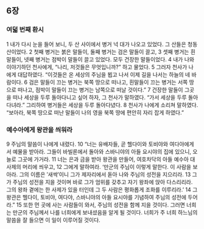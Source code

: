 ## 6장
### 여덟 번째 환시
1 내가 다시 눈을 들어 보니, 두 산 사이에서 병거 넉 대가 나오고 있었다. 그 산들은 청동 산이었다.
2 첫째 병거는 붉은 말들이, 둘째 병거는 검은 말들이 끌고,
3 셋째 병거는 흰말들이, 넷째 병거는 점박이 말들이 끌고 있었다. 모두 건장한 말들이었다.
4 내가 나와 이야기하던 천사에게, “나리, 저것들은 무엇입니까?” 하고 물었다.
5 그러자 천사가 나에게 대답하였다. “이것들은 온 세상의 주님을 뵙고 나서 이제 길을 나서는 하늘의 네 바람이다.
6 검은 말들이 끄는 병거는 북쪽 땅으로 떠나고, 흰말들이 끄는 병거는 서쪽 땅으로 떠나고, 점박이 말들이 끄는 병거는 남쪽으로 떠날 것이다.”
7 건장한 말들이 그곳을 떠나 세상을 두루 돌아다니고 싶어 하자, 그 천사가 말하였다. “가서 세상을 두루 돌아다녀라.” 그리하여 병거들은 세상을 두루 돌아다녔다.
8 천사가 나에게 소리쳐 말하였다. “보아라, 북쪽 땅으로 떠난 말들이 나의 영을 북쪽 땅에 편안히 자리 잡게 하였다.”
### 예수아에게 왕관을 씌워라
9 주님의 말씀이 나에게 내렸다.
10 “너는 유배자들, 곧 헬다이와 토비야와 여다야에게서 예물을 받아라. 그들이 바빌론에서 돌아와 스바니야의 아들 요시야의 집에 있으니, 오늘로 그곳에 가거라.
11 너는 은과 금을 받아 왕관을 만들어, 여호차닥의 아들 예수아 대사제의 머리에 씌우고,
12 그에게 말하여라. ‘만군의 주님이 이렇게 말한다. 이 사람을 보아라. 그의 이름은 ′새싹′이니 그가 제자리에서 돋아 나와 주님의 성전을 지으리라.
13 그가 주님의 성전을 지을 것이며 바로 그가 엄위를 갖추고 자기 왕좌에 앉아 다스리리라. 그의 왕좌 곁에는 한 사제가 있을 터인데 그 두 사람은 평화롭게 조화를 이루리라.’
14 그 왕관은 헬다이, 토비야, 여다야, 스바니야의 아들 요시야를 기념하여 주님의 성전에 두어라.”
15 또한 먼 곳에 사는 사람들이 와서, 주님의 성전을 함께 지을 것이다. 그러면 너희는 만군의 주님께서 나를 너희에게 보내셨음을 알게 될 것이다. 너희가 주 너희 하느님의 말씀을 잘 들으면 이 일이 이루어질 것이다.
